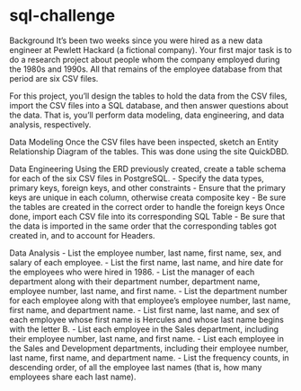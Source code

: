 # sql-challenge 

Background
It’s been two weeks since you were hired as a new data engineer at Pewlett Hackard (a fictional company). Your first major task is to do a research project about people whom the company employed during the 1980s and 1990s. All that remains of the employee database from that period are six CSV files.

For this project, you’ll design the tables to hold the data from the CSV files, import the CSV files into a SQL database, and then answer questions about the data. That is, you’ll perform data modeling, data engineering, and data analysis, respectively.

Data Modeling
Once the CSV files have been inspected, sketch an Entity Relationship Diagram of the tables. This was done using the site QuickDBD.

Data Engineering
Using the ERD previously created, create a table schema for each of the six CSV files in PostgreSQL.
    - Specify the data types, primary keys, foreign keys, and other constraints
    - Ensure that the primary keys are unique in each column, otherwise creata composite key
    - Be sure the tables are created in the correct order to handle the foreign keys 
Once done, import each CSV file into its corresponding SQL Table
    - Be sure that the data is imported in the same order that the corresponding tables got created in, and to account for Headers.

Data Analysis
    - List the employee number, last name, first name, sex, and salary of each employee.
    - List the first name, last name, and hire date for the employees who were hired in 1986.
    - List the manager of each department along with their department number, department name, employee number, last name, and first name.
    - List the department number for each employee along with that employee’s employee number, last name, first name, and department name.
    - List first name, last name, and sex of each employee whose first name is Hercules and whose last name begins with the letter B.
    - List each employee in the Sales department, including their employee number, last name, and first name.
    - List each employee in the Sales and Development departments, including their employee number, last name, first name, and department name.
    - List the frequency counts, in descending order, of all the employee last names (that is, how many employees share each last name).
